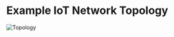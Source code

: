 # Example IoT Network Topology
![Topology](https://cdn.glitch.com/1a3d0526-b227-48ca-95b7-53e806694f71%2FIoT_Network_Topology.png)